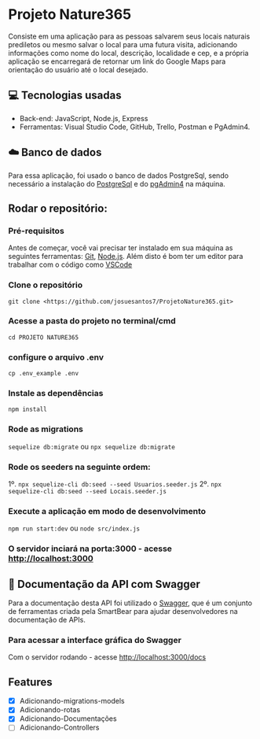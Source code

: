 # Projeto Nature365
 Consiste em uma aplicação para as pessoas salvarem seus locais naturais prediletos ou mesmo salvar o local para uma futura visita, adicionando informações como nome do local, descrição, localidade e cep, e a própria aplicação se encarregará de retornar um link do Google Maps para orientação do usuário até o local desejado. 

## 💻 Tecnologias usadas
* Back-end: JavaScript, Node.js, Express
* Ferramentas: Visual Studio Code, GitHub, Trello, Postman e PgAdmin4.

## ☁️ Banco de dados    
 Para essa aplicação, foi usado o banco de dados PostgreSql, sendo necessário a instalação do [PostgreSql](https://www.postgresql.org/) e do [pgAdmin4](https://www.pgadmin.org/download/) na máquina.

## Rodar o repositório:

### Pré-requisitos

Antes de começar, você vai precisar ter instalado em sua máquina as seguintes ferramentas:
[Git](https://git-scm.com), [Node.js](https://nodejs.org/en/). 
Além disto é bom ter um editor para trabalhar com o código como [VSCode](https://code.visualstudio.com/)


### Clone o repositório
`git clone <https://github.com/josuesantos7/ProjetoNature365.git>`

### Acesse a pasta do projeto no terminal/cmd
 `cd PROJETO NATURE365`

### configure o arquivo .env
 `cp .env_example .env`

### Instale as dependências
 `npm install`

### Rode as migrations
 `sequelize db:migrate`
ou
 `npx sequelize db:migrate`

### Rode os seeders na seguinte ordem:
1º. `npx sequelize-cli db:seed --seed Usuarios.seeder.js`
2º. `npx sequelize-cli db:seed --seed Locais.seeder.js`

### Execute a aplicação em modo de desenvolvimento
 `npm run start:dev`
 ou
 `node src/index.js`

### O servidor inciará na porta:3000 - acesse <http://localhost:3000>


## 📖 Documentação da API com Swagger
 Para a documentação desta API foi utilizado o [Swagger](https://swagger.io/), que é um conjunto de ferramentas criada pela SmartBear para ajudar desenvolvedores na documentação de APIs. 

 ### Para acessar a interface gráfica do Swagger
 Com o servidor rodando - acesse <http://localhost:3000/docs>


## Features

- [x] Adicionando-migrations-models
- [x] Adicionando-rotas
- [x] Adicionando-Documentações
- [ ] Adicionando-Controllers